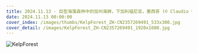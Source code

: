 ```yaml
---
title: 2024.11.13 - 巨型海藻森林中的加州海狮，下加利福尼亚，墨西哥 (© Claudio Contreras/Minden Pictures)
date: 2024.11.13 00:00:00
cover_index: /images/thumbs/KelpForest_ZH-CN2357269491_533x300.jpg
cover_detail: /images/KelpForest_ZH-CN2357269491_1920x1080.jpg
---
```


![KelpForest](/images/KelpForest_ZH-CN2357269491_1920x1080.jpg)
